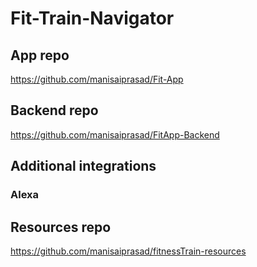 # Fit-Train-Navigator

## App repo
https://github.com/manisaiprasad/Fit-App

## Backend repo
https://github.com/manisaiprasad/FitApp-Backend

## Additional integrations
### Alexa

## Resources repo
https://github.com/manisaiprasad/fitnessTrain-resources
